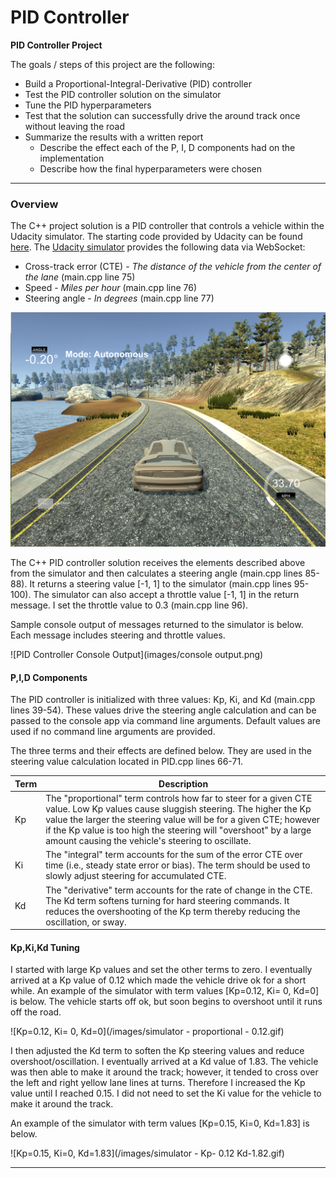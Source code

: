 # **PID Controller** 

**PID Controller Project**

The goals / steps of this project are the following:
* Build a Proportional-Integral-Derivative (PID) controller
* Test the PID controller solution on the simulator
* Tune the PID hyperparameters    
* Test that the solution can successfully drive the around track once without leaving the road
* Summarize the results with a written report
  * Describe the effect each of the P, I, D components had on the implementation
  * Describe how the final hyperparameters were chosen 

---
### Overview

The C++ project solution is a PID controller that controls a vehicle within the Udacity simulator.    The starting code provided by Udacity can be found [here](https://github.com/udacity/CarND-PID-Control-Project).  The [Udacity simulator](https://github.com/udacity/self-driving-car-sim/releases) provides the following data via WebSocket:

- Cross-track error (CTE) - *The distance of the vehicle from the center of the lane* (main.cpp line 75)
- Speed - *Miles per hour* (main.cpp line 76)
- Steering angle - *In degrees* (main.cpp line 77)

![Udacity PID Simulator](images/simulator.png)

The C++ PID controller solution receives the elements described above from the simulator and then calculates a steering angle (main.cpp lines 85-88).  It returns a steering value [-1, 1] to the simulator (main.cpp lines 95-100).  The simulator can also accept a throttle value [-1, 1] in the return message.  I set the throttle value to 0.3 (main.cpp line 96).

Sample console output of messages returned to the simulator is below.  Each message includes steering and throttle values.

![PID Controller Console Output](images/console output.png)

#### P,I,D Components

The PID controller is initialized with three values: Kp, Ki, and Kd (main.cpp lines 39-54).  These values drive the steering angle calculation and can be passed to the console app via command line arguments.  Default values are used if no command line arguments are provided.

The three terms and their effects are defined below.  They are used in the steering value calculation located in PID.cpp lines 66-71.

| Term | Description                                                  |
| ---- | ------------------------------------------------------------ |
| Kp   | The "proportional" term controls how far to steer for a given CTE value.    Low Kp values cause sluggish steering.  The higher the Kp value the larger the steering value will be for a given CTE; however if the Kp value is too high the steering will "overshoot" by a large amount causing the vehicle's steering to oscillate. |
| Ki   | The "integral" term accounts for the sum of the error CTE over time (i.e., steady state error or bias).  The term should be used to slowly adjust steering for accumulated CTE. |
| Kd   | The "derivative" term accounts for the rate of change in the CTE.    The Kd term softens turning for hard steering commands. It reduces the overshooting of the Kp term thereby reducing the oscillation, or sway. |

#### Kp,Ki,Kd Tuning

I started with large Kp values and set the other terms to zero.  I eventually arrived at a Kp value of 0.12 which made the vehicle drive ok for a short while.  An example of the simulator with term values [Kp=0.12, Ki= 0, Kd=0] is below.  The vehicle starts off ok, but soon begins to overshoot until it runs off the road.

![Kp=0.12, Ki= 0, Kd=0](/images/simulator - proportional - 0.12.gif)

I then adjusted the Kd term to soften the Kp steering values and reduce overshoot/oscillation.  I eventually arrived at a Kd value of 1.83.  The vehicle was then able to make it around the track; however, it tended to cross over the left and right yellow lane lines at turns.  Therefore I increased the Kp value until I reached 0.15.  I did not need to set the Ki value for the vehicle to make it around the track.  

An example of the simulator with term values [Kp=0.15, Ki=0, Kd=1.83] is below.

![Kp=0.15, Ki=0, Kd=1.83](/images/simulator - Kp- 0.12 Kd-1.82.gif)

****